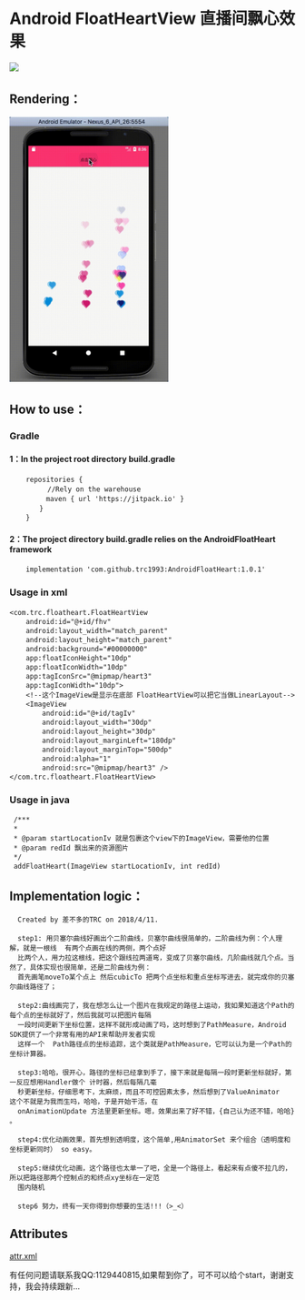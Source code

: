# Android FloatHeartView 直播间飘心效果

 [![](https://jitpack.io/v/trc1993/AndroidFloatHeart.svg)](https://jitpack.io/#trc1993/AndroidFloatHeart)


## Rendering：

<img src="readme_resources/fff.gif" width="280" height="466"/>


## How to use：
### Gradle
#### 1：In the project root directory build.gradle

        repositories {
          　　//Rely on the warehouse
        　　　maven { url 'https://jitpack.io' }
        　　}
        }

#### 2：The project directory build.gradle relies on the AndroidFloatHeart framework

        implementation 'com.github.trc1993:AndroidFloatHeart:1.0.1'


### Usage in xml


    <com.trc.floatheart.FloatHeartView
        android:id="@+id/fhv"
        android:layout_width="match_parent"
        android:layout_height="match_parent"
        android:background="#00000000"
        app:floatIconHeight="10dp"
        app:floatIconWidth="10dp"
        app:tagIconSrc="@mipmap/heart3"
        app:tagIconWidth="10dp">
        <!--这个ImageView是显示在底部 FloatHeartView可以把它当做LinearLayout-->
        <ImageView
            android:id="@+id/tagIv"
            android:layout_width="30dp"
            android:layout_height="30dp"
            android:layout_marginLeft="180dp"
            android:layout_marginTop="500dp"
            android:alpha="1"
            android:src="@mipmap/heart3" />
    </com.trc.floatheart.FloatHeartView>


### Usage in java


     /***
     *
     * @param startLocationIv 就是包裹这个view下的ImageView，需要他的位置
     * @param redId 飘出来的资源图片
     */
     addFloatHeart(ImageView startLocationIv, int redId)


## Implementation logic：

    
      Created by 差不多的TRC on 2018/4/11.
      
      step1: 用贝塞尔曲线好画出个二阶曲线，贝塞尔曲线很简单的，二阶曲线为例：个人理解，就是一根线  有两个点画在线的两侧，两个点好
      比两个人，用力拉这根线，把这个跟线拉两道弯，变成了贝塞尔曲线，几阶曲线就几个点。当然了，具体实现也很简单，还是二阶曲线为例：
      首先画笔moveTo某个点上 然后cubicTo 把两个点坐标和重点坐标写进去，就完成你的贝塞尔曲线路径了；
     
      step2:曲线画完了，我在想怎么让一个图片在我规定的路径上运动，我如果知道这个Path的每个点的坐标就好了，然后我就可以把图片每隔
      一段时间更新下坐标位置，这样不就形成动画了吗，这时想到了PathMeasure，Android SDK提供了一个非常有用的API来帮助开发者实现
      这样一个  Path路径点的坐标追踪，这个类就是PathMeasure，它可以认为是一个Path的坐标计算器。
      
      step3:哈哈，很开心，路径的坐标已经拿到手了，接下来就是每隔一段时更新坐标就好，第一反应想用Handler做个 计时器，然后每隔几毫
      秒更新坐标，仔细思考下，太麻烦，而且不可控因素太多，然后想到了ValueAnimator   这个不就是为我而生吗，哈哈，于是开始干活，在
      onAnimationUpdate 方法里更新坐标。嗯，效果出来了好不错，{自己认为还不错，哈哈} 。
      
      step4:优化动画效果，首先想到透明度，这个简单,用AnimatorSet 来个组合（透明度和坐标更新同时） so easy。
      
      step5:继续优化动画，这个路径也太单一了吧，全是一个路径上，看起来有点傻不拉几的，所以把路径那两个控制点的和终点xy坐标在一定范
      围内随机
      
      step6 努力，终有一天你得到你想要的生活!!!（>_<）
      
     
     
## Attributes

[attr.xml](floatheart/src/main/res/values/attrs.xml)

有任何问题请联系我QQ:1129440815,如果帮到你了，可不可以给个start，谢谢支持，我会持续跟新...


